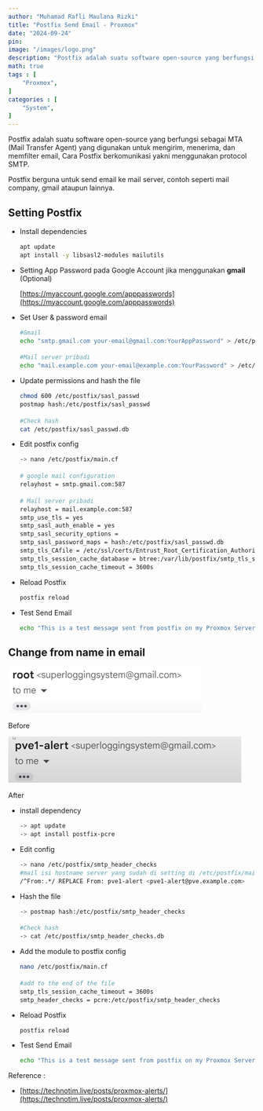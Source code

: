 ```yaml
---
author: "Muhamad Rafli Maulana Rizki"
title: "Postfix Send Email - Proxmox"
date: "2024-09-24"
pin: 
image: "/images/logo.png"
description: "Postfix adalah suatu software open-source yang berfungsi sebagai MTA (Mail Transfer Agent) yang digunakan untuk mengirim, menerima, dan memfilter email, Cara Postfix berkomunikasi yakni menggunakan protocol SMTP."
math: true
tags : [
    "Proxmox",
]
categories : [
    "System",
]
---
```


Postfix adalah suatu software open-source yang berfungsi sebagai MTA (Mail Transfer Agent) yang digunakan untuk mengirim, menerima, dan memfilter email, Cara Postfix berkomunikasi yakni menggunakan protocol SMTP.

Postfix berguna untuk send email ke mail server, contoh seperti mail company, gmail ataupun lainnya. 

## Setting Postfix

- Install dependencies
    
    ```bash
    apt update
    apt install -y libsasl2-modules mailutils
    ```
    
- Setting App Password pada Google Account jika menggunakan **gmail** (Optional)

    [https://myaccount.google.com/apppasswords](https://myaccount.google.com/apppasswords)

- Set User & password email
    
    ```bash
    #Gmail
    echo "smtp.gmail.com your-email@gmail.com:YourAppPassword" > /etc/postfix/sasl_passwd
    
    #Mail server pribadi
    echo "mail.example.com your-email@example.com:YourPassword" > /etc/postfix/sasl_passwd
    ```
    
- Update permissions and hash the file
    
    ```bash
    chmod 600 /etc/postfix/sasl_passwd
    postmap hash:/etc/postfix/sasl_passwd
    
    #Check hash
    cat /etc/postfix/sasl_passwd.db
    ```
    
- Edit postfix config
    
    ```bash
    -> nano /etc/postfix/main.cf
    
    # google mail configuration
    relayhost = smtp.gmail.com:587
    
    # Mail server pribadi
    relayhost = mail.example.com:587
    smtp_use_tls = yes
    smtp_sasl_auth_enable = yes
    smtp_sasl_security_options =
    smtp_sasl_password_maps = hash:/etc/postfix/sasl_passwd.db
    smtp_tls_CAfile = /etc/ssl/certs/Entrust_Root_Certification_Authority.pem
    smtp_tls_session_cache_database = btree:/var/lib/postfix/smtp_tls_session_cache
    smtp_tls_session_cache_timeout = 3600s
    ```
    
- Reload Postfix
    
    ```bash
    postfix reload
    ```
    
- Test Send Email
    
    ```bash
    echo "This is a test message sent from postfix on my Proxmox Server" | mail -s "Test Email from Proxmox" user@gmail.com
    ```
    

## Change from name in email

![Before](./images/image1.png)

Before

![After](./images/image2.png)

After

- install dependency
    
    ```bash
    -> apt update
    -> apt install postfix-pcre
    ```
    
- Edit config
    
    ```bash
    -> nano /etc/postfix/smtp_header_checks
    #mail isi hostname server yang sudah di setting di /etc/postfix/main.cf
    /^From:.*/ REPLACE From: pve1-alert <pve1-alert@pve.example.com>
    ```
    
- Hash the file
    
    ```bash
    -> postmap hash:/etc/postfix/smtp_header_checks
    
    #Check hash
    -> cat /etc/postfix/smtp_header_checks.db
    ```
    
- Add the module to postfix config
    
    ```bash
    nano /etc/postfix/main.cf
    
    #add to the end of the file
    smtp_tls_session_cache_timeout = 3600s
    smtp_header_checks = pcre:/etc/postfix/smtp_header_checks
    ```
    
- Reload Postfix
    
    ```bash
    postfix reload
    ```
    
- Test Send Email
    
    ```bash
    echo "This is a test message sent from postfix on my Proxmox Server" | mail -s "Test Email from Proxmox" user@gmail.com
    ```
    

Reference : 

- [https://technotim.live/posts/proxmox-alerts/](https://technotim.live/posts/proxmox-alerts/)
